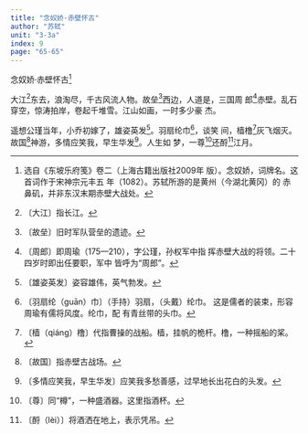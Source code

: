 ```yaml
---
title: "念奴娇·赤壁怀古"
author: "苏轼"
unit: "3-3a"
index: 9
page: "65-65"
---
```


念奴娇·赤壁怀古[^1-a]

大江[^1-b]东去，浪淘尽，千古风流人物。故垒[^1-c]西边，人道是，三国周
郎[^1-d]赤壁。乱石穿空，惊涛拍岸，卷起千堆雪。江山如画，一时多少豪
杰。

遥想公瑾当年，小乔初嫁了，雄姿英发[^1-e]。羽扇纶巾[^1-f]，谈笑
间，樯橹[^1-g]灰飞烟灭。故国[^1-h]神游，多情应笑我，早生华发[^1-i]。人生如
梦，一尊[^1-j]还酹[^1-k]江月。

[^1-a]:  选自《东坡乐府笺》卷二（上海古籍出版社2009年
    版）。念奴娇，词牌名。这首词作于宋神宗元丰五
    年（1082）。苏轼所游的是黄州（今湖北黄冈）的
    赤鼻矶，并非东汉末期赤壁大战处。
[^1-b]:  〔大江〕指长江。
[^1-c]:  〔故垒〕旧时军队营垒的遗迹。
[^1-d]:  〔周郎〕即周瑜（175—210），字公瑾，孙权军中指
    挥赤壁大战的将领。二十四岁时即出任要职，军中
    皆呼为“周郎”。
[^1-e]:  〔雄姿英发〕姿容雄伟，英气勃发。
[^1-f]:  〔羽扇纶（guān）巾〕（手持）羽扇，（头戴）纶巾。
    这是儒者的装束，形容周瑜有儒将风度。纶巾，配
    有青丝带的头巾。
[^1-g]:  〔樯（qiáng）橹〕代指曹操的战船。樯，挂帆的桅杆。橹，一种摇船的桨。
[^1-h]:  〔故国〕指赤壁古战场。
[^1-i]:  〔多情应笑我，早生华发〕应笑我多愁善感，过早地长出花白的头发。
[^1-j]:  〔尊〕同“樽”，一种盛酒器。这里指酒杯。
[^1-k]:  〔酹（lèi）〕将酒洒在地上，表示凭吊。
